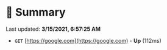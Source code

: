 # 📖 Summary
Last updated: **3/15/2021, 6:57:25 AM**

- `GET` [https://google.com](https://google.com) - **Up** (112ms)
